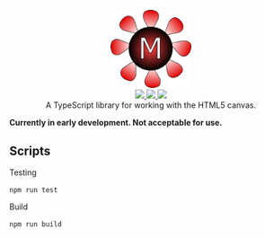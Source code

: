 <p align="center">
    <img alt="react-router" src="magma.png" width="144"> 
    <br/>
    <a href="https://www.npmjs.com/package/magma-canvas">
        <img src="http://img.shields.io/npm/v/magma-canvas.svg?style=flat">
    </a>
    <a href="https://travis-ci.org/Andrewnetwork/MagmaCanvas">
        <img src="https://travis-ci.org/Andrewnetwork/MagmaCanvas.svg?branch=master"/>
    </a>
    <a href="https://www.gnu.org/licenses/gpl-3.0">
        <img src="https://img.shields.io/badge/License-GPLv3-blue.svg"/>
    </a>
    <br/>
    A TypeScript library for working with the HTML5 canvas. 
</p>

**Currently in early development. Not acceptable for use.**

## Scripts
Testing
```
npm run test
```
Build
```
npm run build
```
